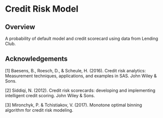 # Credit Risk Model

## Overview

A probability of default model and credit scorecard using data from Lending Club.

## Acknowledgements


[1] Baesens, B., Roesch, D., & Scheule, H. (2016). Credit risk analytics: Measurement techniques, applications, and examples in SAS. John Wiley & Sons.

[2] Siddiqi, N. (2012). Credit risk scorecards: developing and implementing intelligent credit scoring. John Wiley & Sons.

[3] Mironchyk, P. & Tchistiakov, V. (2017). Monotone optimal binning algorithm for credit risk modeling.
